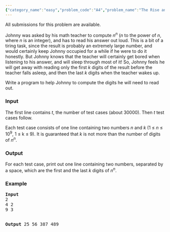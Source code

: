 ```yaml
---
{"category_name":"easy","problem_code":"A4","problem_name":"The Rise and Fall of Power","languages_supported":{"0":"ADA","1":"ASM","2":"BASH","3":"BF","4":"C","5":"C99 strict","6":"CAML","7":"CLOJ","8":"CLPS","9":"CPP 4.3.2","10":"CPP 4.9.2","11":"CPP14","12":"CS2","13":"D","14":"FORT","15":"FS","16":"GO","17":"HASK","18":"ICK","19":"ICON","20":"JAVA","21":"JS","22":"LISP clisp","23":"LISP sbcl","24":"LUA","25":"NEM","26":"NICE","27":"NODEJS","28":"PAS fpc","29":"PAS gpc","30":"PERL","31":"PHP","32":"PIKE","33":"PRLG","34":"PYTH","35":"PYTH 3.4","36":"RUBY","37":"SCALA","38":"SCM guile","39":"SCM qobi","40":"ST","41":"TCL","42":"TEXT","43":"WSPC"},"max_timelimit":4,"source_sizelimit":50000,"problem_author":"admin","problem_tester":null,"date_added":"1-12-2008","tags":{"0":"admin"},"time":{"view_start_date":1367924777,"submit_start_date":1367924777,"visible_start_date":1367924777,"end_date":1735669800},"layout":"problem"}
---
```

<span class="solution-visible-txt">All submissions for this problem are available.</span><p>
Johnny was asked by his math teacher to compute <i>n</i><sup><i>n</i></sup> (<i>n</i> to the power of <i>n</i>, where <i>n</i> is an integer), and has to read his answer out loud. This is a bit of a tiring task, since the result is probably an extremely large number, and would certainly keep Johnny occupied for a while if he were to do it honestly. But Johnny knows that the teacher will certainly get bored when listening to his answer, and will sleep through most of it! So, Johnny feels he will get away with reading only the first <i>k</i> digits of the result before the teacher falls asleep, and then the last <i>k</i> digits when the teacher wakes up.
</p>
<p>Write a program to help Johnny to compute the digits he will need to read out.</p>


<h3>Input</h3>
<p>The first line contains <em>t</em>, the number of test cases (about 30000). Then <em>t</em> test cases follow.</p>
<p>Each test case consists of one line containing two numbers <i>n</i> and <i>k</i> (1 ≤ <i>n</i> ≤ 10<sup>9</sup>, 1 ≤ k ≤ 9). It is guaranteed that <i>k</i> is not more than the number of digits of <i>n<sup>n</sup></i>.</p>

<h3>Output</h3>
<p>For each test case, print out one line containing two numbers, separated by a space, which are the first and the last <i>k</i> digits of <i>n<sup>n</sup></i>.</p>

<h3>Example</h3>
<pre>
<b>Input</b>
2
4 2
9 3

<b>Output</b>
25 56
387 489
</pre>